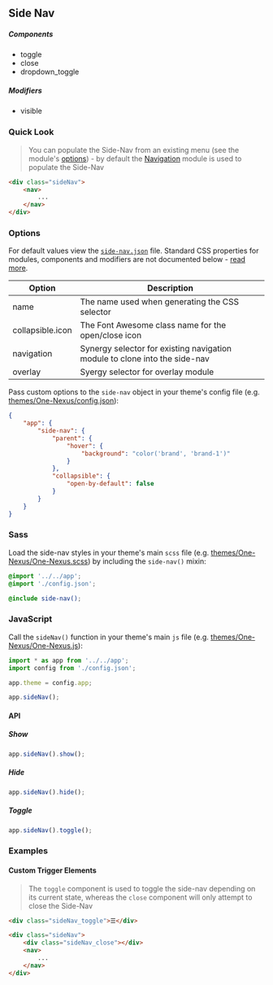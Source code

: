 ## Side Nav

##### Components

* toggle
* close
* dropdown_toggle

##### Modifiers

* visible

### Quick Look

> You can populate the Side-Nav from an existing menu (see the module's [options](#options)) - by default the [Navigation](#TODO) module is used to populate the Side-Nav

```html
<div class="sideNav">
    <nav>
        ...
    </nav>
</div>
```

### Options

For default values view the [`side-nav.json`](side-nav.json) file. Standard CSS properties for modules, components and modifiers are not documented below - [read more](#TODO).

<table class="table">
    <thead>
        <tr>
            <th>Option</th>
            <th>Description</th>
        </tr>
    </thead>
    <tbody>
        <tr>
            <td>name</td>
            <td>The name used when generating the CSS selector</td>
        </tr>
        <tr>
            <td>collapsible.icon</td>
            <td>The Font Awesome class name for the open/close icon</td>
        </tr>
        <tr>
            <td>navigation</td>
            <td>Synergy selector for existing navigation module to clone into the side-nav</td>
        </tr>
        <tr>
            <td>overlay</td>
            <td>Syergy selector for overlay module</td>
        </tr>
    </tbody>
</table>

Pass custom options to the `side-nav` object in your theme's config file (e.g. [themes/One-Nexus/config.json](../../../themes/One-Nexus/config.json)):

```json
{
    "app": {
        "side-nav": {
            "parent": {
                "hover": {
                    "background": "color('brand', 'brand-1')"
                }
            },
            "collapsible": {
                "open-by-default": false
            }
        }
    }
}
```

### Sass

Load the side-nav styles in your theme's main `scss` file (e.g. [themes/One-Nexus/One-Nexus.scss](../../../themes/One-Nexus/One-Nexus.scss)) by including the `side-nav()` mixin:

```scss
@import '../../app';
@import './config.json';

@include side-nav();
```

### JavaScript

Call the `sideNav()` function in your theme's main `js` file (e.g. [themes/One-Nexus/One-Nexus.js](../../../themes/One-Nexus/One-Nexus.js)):

```js
import * as app from '../../app';
import config from './config.json';

app.theme = config.app;

app.sideNav();
```

#### API

##### Show

```js
app.sideNav().show();
```

##### Hide

```js
app.sideNav().hide();
```

##### Toggle

```js
app.sideNav().toggle();
```

### Examples

#### Custom Trigger Elements

> The `toggle` component is used to toggle the side-nav depending on its current state, whereas the `close` component will only attempt to close the Side-Nav

```html
<div class="sideNav_toggle">☰</div>

<div class="sideNav">
    <div class="sideNav_close"></div>
    <nav>
        ...
    </nav>
</div>
```